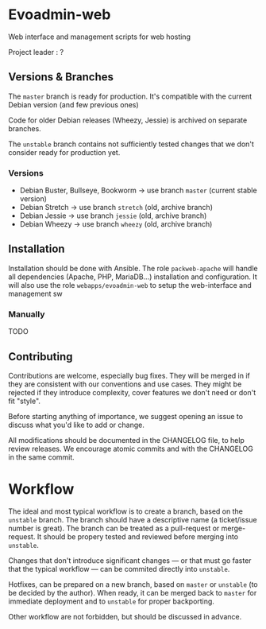 # Evoadmin-web

Web interface and management scripts for web hosting

Project leader : ?

## Versions & Branches

The `master` branch is ready for production. 
It's compatible with the current Debian version (and few previous ones)

Code for older Debian releases (Wheezy, Jessie) is archived on separate branches.

The `unstable` branch contains not sufficiently tested changes that we don't consider ready for production yet.

### Versions 

* Debian Buster, Bullseye, Bookworm → use branch `master` (current stable version)
* Debian Stretch → use branch `stretch` (old, archive branch)
* Debian Jessie → use branch `jessie` (old, archive branch)
* Debian Wheezy → use branch `wheezy` (old, archive branch)

## Installation

Installation should be done with Ansible. 
The role `packweb-apache` will handle all dependencies (Apache, PHP, MariaDB...) installation and configuration.
It will also use the role `webapps/evoadmin-web` to setup the web-interface and management sw

### Manually

TODO

## Contributing

Contributions are welcome, especially bug fixes. They will be merged in if they are consistent with our conventions and use cases. They might be rejected if they introduce complexity, cover features we don't need or don't fit "style".

Before starting anything of importance, we suggest opening an issue to discuss what you'd like to add or change.

All modifications should be documented in the CHANGELOG file, to help review releases. We encourage atomic commits and with the CHANGELOG in the same commit.

# Workflow

The ideal and most typical workflow is to create a branch, based on the `unstable` branch. The branch should have a descriptive name (a ticket/issue number is great). The branch can be treated as a pull-request or merge-request. It should be propery tested and reviewed before merging into `unstable`.

Changes that don't introduce significant changes — or that must go faster that the typical workflow — can be commited directly into `unstable`.

Hotfixes, can be prepared on a new branch, based on `master` or `unstable` (to be decided by the author). When ready, it can be merged back to `master` for immediate deployment and to `unstable` for proper backporting.

Other workflow are not forbidden, but should be discussed in advance.
